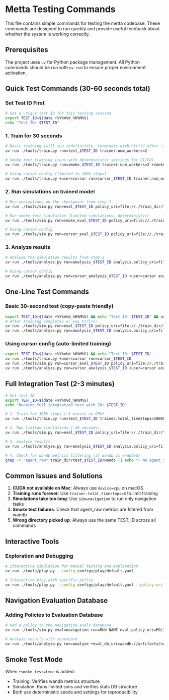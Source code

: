 # Metta Testing Commands

This file contains simple commands for testing the metta codebase. These commands are designed to run quickly and
provide useful feedback about whether the system is working correctly.

## Prerequisites

The project uses `uv` for Python package management. All Python commands should be run with `uv run` to ensure proper environment activation.

## Quick Test Commands (30-60 seconds total)

### Set Test ID First

```bash
# Set a unique test ID for this testing session
export TEST_ID=$(date +%Y%m%d_%H%M%S)
echo "Test ID: $TEST_ID"
```

### 1. Train for 30 seconds

```bash
# Basic training (will run indefinitely, terminate with Ctrl+C after ~30 seconds)
uv run ./tools/train.py run=test_$TEST_ID trainer.num_workers=2

# Smoke test training (runs with deterministic settings for CI/CD)
uv run ./tools/train.py run=smoke_$TEST_ID trainer.num_workers=2 +smoke_test=true

# Using cursor config (limited to 100k steps)
uv run ./tools/train.py +user=cursor run=cursor_$TEST_ID trainer.num_workers=2
```

### 2. Run simulations on trained model

```bash
# Run evaluations on the checkpoint from step 1
uv run ./tools/sim.py run=eval_$TEST_ID policy_uri=file://./train_dir/test_$TEST_ID/checkpoints device=cpu

# Run smoke test simulation (limited simulations, deterministic)
uv run ./tools/sim.py run=smoke_eval_$TEST_ID policy_uri=file://./train_dir/smoke_$TEST_ID/checkpoints device=cpu +sim_job.smoke_test=true

# Using cursor config
uv run ./tools/sim.py run=cursor_eval_$TEST_ID policy_uri=file://./train_dir/cursor_$TEST_ID/checkpoints +user=cursor
```

### 3. Analyze results

```bash
# Analyze the simulation results from step 2
uv run ./tools/analyze.py run=analysis_$TEST_ID analysis.policy_uri=file://./train_dir/test_$TEST_ID/checkpoints analysis.eval_db_uri=./train_dir/eval_$TEST_ID/stats.db

# Using cursor config
uv run ./tools/analyze.py run=cursor_analysis_$TEST_ID +user=cursor analysis.eval_db_uri=./train_dir/cursor_eval_$TEST_ID/stats.db
```

## One-Line Test Commands

### Basic 30-second test (copy-paste friendly)

```bash
export TEST_ID=$(date +%Y%m%d_%H%M%S) && echo "Test ID: $TEST_ID" && uv run ./tools/train.py run=test_$TEST_ID trainer.total_timesteps=10000 trainer.num_workers=2
# After training completes or you Ctrl+C:
uv run ./tools/sim.py run=eval_$TEST_ID policy_uri=file://./train_dir/test_$TEST_ID/checkpoints device=cpu sim=navigation
uv run ./tools/analyze.py run=analysis_$TEST_ID analysis.policy_uri=file://./train_dir/test_$TEST_ID/checkpoints analysis.eval_db_uri=./train_dir/eval_$TEST_ID/stats.db
```

### Using cursor config (auto-limited training)

```bash
export TEST_ID=$(date +%Y%m%d_%H%M%S) && echo "Test ID: $TEST_ID"
uv run ./tools/train.py +user=cursor run=cursor_$TEST_ID
uv run ./tools/sim.py run=cursor_eval_$TEST_ID policy_uri=file://./train_dir/cursor_$TEST_ID/checkpoints +user=cursor sim=navigation
uv run ./tools/analyze.py run=cursor_analysis_$TEST_ID +user=cursor analysis.eval_db_uri=./train_dir/cursor_eval_$TEST_ID/stats.db
```

## Full Integration Test (2-3 minutes)

```bash
# Set test ID
export TEST_ID=$(date +%Y%m%d_%H%M%S)
echo "Running full integration test with ID: $TEST_ID"

# 1. Train for 100k steps (~1 minute on GPU)
uv run ./tools/train.py run=test_$TEST_ID trainer.total_timesteps=100000 trainer.checkpoint.checkpoint_interval=50 trainer.simulation.evaluate_interval=0 trainer.num_workers=2

# 2. Run limited simulations (~30 seconds)
uv run ./tools/sim.py run=eval_$TEST_ID policy_uri=file://./train_dir/test_$TEST_ID/checkpoints sim=navigation device=cpu

# 3. Analyze results
uv run ./tools/analyze.py run=analysis_$TEST_ID analysis.policy_uri=file://./train_dir/test_$TEST_ID/checkpoints analysis.eval_db_uri=./train_dir/eval_$TEST_ID/stats.db

# 4. Check for wandb metrics filtering (if wandb is enabled)
grep -r "agent_raw" train_dir/test_$TEST_ID/wandb || echo "✓ No agent_raw metrics in wandb logs"
```

## Common Issues and Solutions

1. **CUDA not available on Mac**: Always use `device=cpu` on macOS
2. **Training runs forever**: Use `trainer.total_timesteps=X` to limit training
3. **Simulations take too long**: Use `sim=navigation` to run only navigation tasks
4. **Smoke test failures**: Check that agent_raw metrics are filtered from wandb
5. **Wrong directory picked up**: Always use the same TEST_ID across all commands

## Interactive Tools

### Exploration and Debugging

```bash
# Interactive simulation for manual testing and exploration
uv run ./tools/play.py --config configs/play/default.yaml

# Interactive play with specific policy
uv run ./tools/play.py --config configs/play/default.yaml --policy-uri file://./train_dir/test_$TEST_ID/checkpoints
```

## Navigation Evaluation Database

### Adding Policies to Evaluation Database

```bash
# Add a policy to the navigation evals database
uv run ./tools/sim.py eval=navigation run=RUN_NAME eval.policy_uri=POLICY_URI +eval_db_uri=wandb://artifacts/navigation_db

# Analyze results with scorecard
uv run ./tools/analyze.py run=analyze +eval_db_uri=wandb://artifacts/navigation_db analyzer.policy_uri=POLICY_URI
```

## Smoke Test Mode

When `+smoke_test=true` is added:

- Training: Verifies wandb metrics structure
- Simulation: Runs limited sims and verifies stats DB structure
- Both use deterministic seeds and settings for reproducibility

